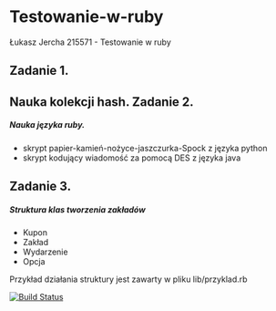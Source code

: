 Testowanie-w-ruby
=================
Łukasz Jercha 215571 - Testowanie w ruby

Zadanie 1.
-------------
Nauka kolekcji hash.
Zadanie 2.
-------------
##### Nauka języka ruby.
- skrypt papier-kamień-nożyce-jaszczurka-Spock z języka python
- skrypt kodujący wiadomość za pomocą DES z języka java

Zadanie 3.
-------------
##### Struktura klas tworzenia zakładów
- Kupon
- Zakład
- Wydarzenie
- Opcja

Przykład działania struktury jest zawarty w pliku lib/przyklad.rb

[![Build Status](https://magnum.travis-ci.com/ljercha/testowanie-w-ruby.svg?token=yA8PzeTsHYsi9KKQJAxz&branch=master)](https://magnum.travis-ci.com/ljercha/testowanie-w-ruby)
